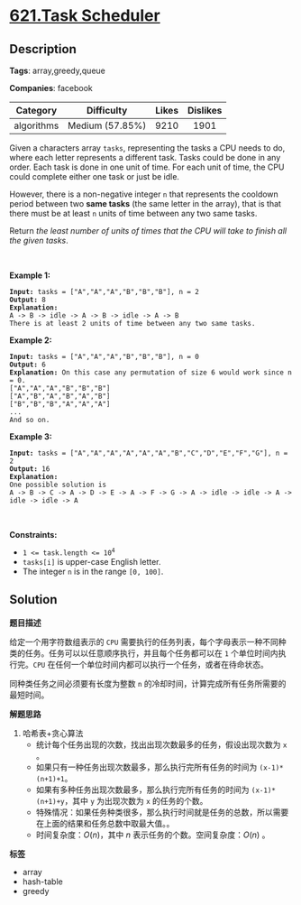 # [621.Task Scheduler](https://leetcode.com/problems/task-scheduler/description/)

## Description

**Tags**: array,greedy,queue

**Companies**: facebook

|  Category  |   Difficulty    | Likes | Dislikes |
| :--------: | :-------------: | :---: | :------: |
| algorithms | Medium (57.85%) | 9210  |   1901   |

<p>Given a characters array <code>tasks</code>, representing the tasks a CPU needs to do, where each letter represents a different task. Tasks could be done in any order. Each task is done in one unit of time. For each unit of time, the CPU could complete either one task or just be idle.</p>
<p>However, there is a non-negative integer&nbsp;<code>n</code> that represents the cooldown period between&nbsp;two <b>same tasks</b>&nbsp;(the same letter in the array), that is that there must be at least <code>n</code> units of time between any two same tasks.</p>
<p>Return <em>the least number of units of times that the CPU will take to finish all the given tasks</em>.</p>
<p>&nbsp;</p>
<p><strong class="example">Example 1:</strong></p>
<pre><code><strong>Input:</strong> tasks = [&quot;A&quot;,&quot;A&quot;,&quot;A&quot;,&quot;B&quot;,&quot;B&quot;,&quot;B&quot;], n = 2
<strong>Output:</strong> 8
<strong>Explanation:</strong>
A -&gt; B -&gt; idle -&gt; A -&gt; B -&gt; idle -&gt; A -&gt; B
There is at least 2 units of time between any two same tasks.</code></pre>
<p><strong class="example">Example 2:</strong></p>
<pre><code><strong>Input:</strong> tasks = [&quot;A&quot;,&quot;A&quot;,&quot;A&quot;,&quot;B&quot;,&quot;B&quot;,&quot;B&quot;], n = 0
<strong>Output:</strong> 6
<strong>Explanation:</strong> On this case any permutation of size 6 would work since n = 0.
[&quot;A&quot;,&quot;A&quot;,&quot;A&quot;,&quot;B&quot;,&quot;B&quot;,&quot;B&quot;]
[&quot;A&quot;,&quot;B&quot;,&quot;A&quot;,&quot;B&quot;,&quot;A&quot;,&quot;B&quot;]
[&quot;B&quot;,&quot;B&quot;,&quot;B&quot;,&quot;A&quot;,&quot;A&quot;,&quot;A&quot;]
...
And so on.</code></pre>
<p><strong class="example">Example 3:</strong></p>
<pre><code><strong>Input:</strong> tasks = [&quot;A&quot;,&quot;A&quot;,&quot;A&quot;,&quot;A&quot;,&quot;A&quot;,&quot;A&quot;,&quot;B&quot;,&quot;C&quot;,&quot;D&quot;,&quot;E&quot;,&quot;F&quot;,&quot;G&quot;], n = 2
<strong>Output:</strong> 16
<strong>Explanation:</strong>
One possible solution is
A -&gt; B -&gt; C -&gt; A -&gt; D -&gt; E -&gt; A -&gt; F -&gt; G -&gt; A -&gt; idle -&gt; idle -&gt; A -&gt; idle -&gt; idle -&gt; A</code></pre>
<p>&nbsp;</p>
<p><strong>Constraints:</strong></p>
<ul>
  <li><code>1 &lt;= task.length &lt;= 10<sup>4</sup></code></li>
  <li><code>tasks[i]</code> is upper-case English letter.</li>
  <li>The integer <code>n</code> is in the range <code>[0, 100]</code>.</li>
</ul>

## Solution

**题目描述**

给定一个用字符数组表示的 `CPU` 需要执行的任务列表，每个字母表示一种不同种类的任务。任务可以以任意顺序执行，并且每个任务都可以在 `1` 个单位时间内执行完。`CPU` 在任何一个单位时间内都可以执行一个任务，或者在待命状态。

同种类任务之间必须要有长度为整数 `n` 的冷却时间，计算完成所有任务所需要的最短时间。

**解题思路**

1. 哈希表+贪心算法
   - 统计每个任务出现的次数，找出出现次数最多的任务，假设出现次数为 `x` 。
   - 如果只有一种任务出现次数最多，那么执行完所有任务的时间为 `(x-1)*(n+1)+1`。
   - 如果有多种任务出现次数最多，那么执行完所有任务的时间为 `(x-1)*(n+1)+y`，其中 `y` 为出现次数为 `x` 的任务的个数。
   - 特殊情况：如果任务种类很多，那么执行时间就是任务的总数，所以需要在上面的结果和任务总数中取最大值。。
   - 时间复杂度：$O(n)$，其中 $n$ 表示任务的个数。空间复杂度：$O(n)$ 。

**标签**

- array
- hash-table
- greedy
